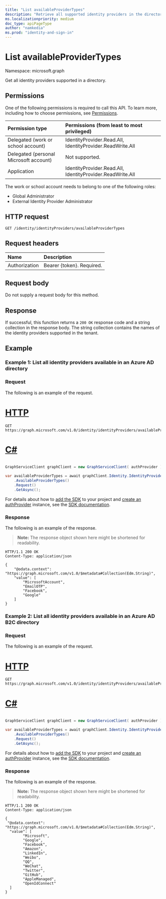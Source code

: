 ```yaml
---
title: "List availableProviderTypes"
description: "Retrieve all supported identity providers in the directory."
ms.localizationpriority: medium
doc_type: apiPageType
author: "namkedia"
ms.prod: "identity-and-sign-in"
---
```


# List availableProviderTypes
Namespace: microsoft.graph

Get all identity providers supported in a directory.

## Permissions

One of the following permissions is required to call this API. To learn more, including how to choose permissions, see [Permissions](/graph/permissions-reference).

|Permission type      | Permissions (from least to most privileged)              |
|:--------------------|:---------------------------------------------------------|
|Delegated (work or school account)|IdentityProvider.Read.All, IdentityProvider.ReadWrite.All|
|Delegated (personal Microsoft account)| Not supported.|
|Application|IdentityProvider.Read.All, IdentityProvider.ReadWrite.All|

The work or school account needs to belong to one of the following roles:

* Global Administrator
* External Identity Provider Administrator

## HTTP request

<!-- { "blockType": "ignored" } -->

```http
GET /identity/identityProviders/availableProviderTypes
```

## Request headers

|Name|Description|
|:---------------|:----------|
|Authorization|Bearer {token}. Required.|

## Request body
Do not supply a request body for this method.

## Response

If successful, this function returns a `200 OK` response code and a string collection in the response body. The string collection contains the names of the identity providers supported in the tenant.

## Example

### Example 1: List all identity providers available in an Azure AD directory

### Request
The following is an example of the request.

# [HTTP](#tab/http)
<!-- {
  "blockType": "request",
  "name": "identityprovider_availableprovidertypes_azure_AD_dir"
}
-->

``` http
GET https://graph.microsoft.com/v1.0/identity/identityProviders/availableProviderTypes
```

# [C#](#tab/csharp)

```csharp

GraphServiceClient graphClient = new GraphServiceClient( authProvider );

var availableProviderTypes = await graphClient.Identity.IdentityProviders
	.AvailableProviderTypes()
	.Request()
	.GetAsync();

```


 For details about how to [add the SDK](/graph/sdks/sdk-installation) to your project and [create an authProvider](/graph/sdks/choose-authentication-providers) instance, see the [SDK documentation](/graph/sdks/sdks-overview).

### Response

The following is an example of the response.

>**Note:** The response object shown here might be shortened for readability.

<!-- {
  "blockType": "response",
  "truncated": true,
  "@odata.type": "Collection(Edm.String)"
}
-->

``` http
HTTP/1.1 200 OK
Content-Type: application/json

{
    "@odata.context": "https://graph.microsoft.com/v1.0/$metadata#Collection(Edm.String)",
    "value": [
        "MicrosoftAccount",
        "EmailOTP",
        "Facebook",
        "Google"
    ]
}
```

### Example 2: List all identity providers available in an Azure AD B2C directory

### Request
The following is an example of the request.

# [HTTP](#tab/http)
<!-- {
  "blockType": "request",
  "name": "identityprovider_availableprovidertypes_b2c"
}
-->

``` http
GET https://graph.microsoft.com/v1.0/identity/identityProviders/availableProviderTypes
```

# [C#](#tab/csharp)

```csharp

GraphServiceClient graphClient = new GraphServiceClient( authProvider );

var availableProviderTypes = await graphClient.Identity.IdentityProviders
	.AvailableProviderTypes()
	.Request()
	.GetAsync();

```


 For details about how to [add the SDK](/graph/sdks/sdk-installation) to your project and [create an authProvider](/graph/sdks/choose-authentication-providers) instance, see the [SDK documentation](/graph/sdks/sdks-overview).

### Response

The following is an example of the response.

>**Note:** The response object shown here might be shortened for readability.

<!-- {
  "blockType": "response",
  "truncated": true,
  "@odata.type": "Collection(Edm.String)"
}
-->

``` http
HTTP/1.1 200 OK
Content-Type: application/json

{
 "@odata.context": "https://graph.microsoft.com/v1.0/$metadata#Collection(Edm.String)",
  "value": [
        "Microsoft",
        "Google",
        "Facebook",
        "Amazon",
        "LinkedIn",
        "Weibo",
        "QQ",
        "WeChat",
        "Twitter",
        "GitHub",
        "AppleManaged",
        "OpenIdConnect"
  ]
}
```
